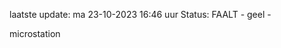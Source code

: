 laatste update: 
ma 23-10-2023 16:46   uur 
Status: FAALT - geel - 
<div class="service Y">microstation</div>
